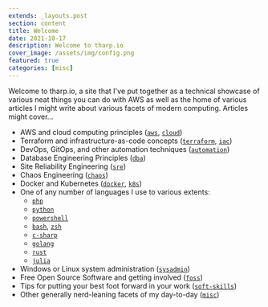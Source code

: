 ```yaml
---
extends: _layouts.post
section: content
title: Welcome
date: 2021-10-17
description: Welcome to tharp.io
cover_image: /assets/img/config.png
featured: true
categories: [misc]
---
```


Welcome to tharp.io, a site that I've put together as a technical showcase of various neat things you can do with AWS as well as the home of various articles I might write about various facets of modern computing. Articles might cover...

* AWS and cloud computing principles ([`aws`](/blog/categories/aws), [`cloud`](/blog/categories/cloud))
* Terraform and infrastructure-as-code concepts ([`terraform`](/blog/categories/terraform), [`iac`](/blog/categories/iac))
* DevOps, GitOps, and other automation techniques ([`automation`](/blog/categories/automation))
* Database Engineering Principles ([`dba`](/blog/categories/dba))
* Site Reliability Engineering ([`sre`](/blog/categories/sre))
* Chaos Engineering ([`chaos`](/blog/categories/chaos))
* Docker and Kubernetes ([`docker`](/blog/categories/docker), [`k8s`](/blog/categories/k8s))
* One of any number of languages I use to various extents:
    * [`php`](/blog/categories/php)
    * [`python`](/blog/categories/python)
    * [`powershell`](/blog/categories/powershell)
    * [`bash`](/blog/categories/bash), [`zsh`](/blog/categories/zsh)
    * [`c-sharp`](/blog/categories/c-sharp)
    * [`golang`](/blog/categories/golang)
    * [`rust`](/blog/categories/rust)
    * [`julia`](/blog/categories/julia)
* Windows or Linux system administration ([`sysadmin`](/blog/categories/sysadmin))
* Free Open Source Software and getting involved ([`foss`](/blog/categories/foss))
* Tips for putting your best foot forward in your work ([`soft-skills`](/blog/categories/soft-skills))
* Other generally nerd-leaning facets of my day-to-day ([`misc`](/blog/categories/misc))
